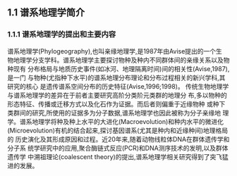 ## 1.1 谱系地理学简介
### 1.1.1 谱系地理学的提出和主要内容
   谱系地理学(Phylogeography),也叫亲缘地理学,是1987年由Avise提出的一个生
物地理学分支学科。谱系地理学主要探讨物种及种内不同群体间的亲缘关系以及物种现有
分布格局与地质历史事件(如冰河、地理隔离时间)间的相关性(Avise,1987),是一门
与物种(尤指种下水平)的谱系地理分布理论和分布过程相关的新兴学科,其研究的核心
是遗传谱系空间分布的历史特征(Avise,1996;1998)。
   传统生物地理学与谱系地理学的差异在于前者主要研究高阶分类阶元类群的地理分
布,多以物种的形态特征、传播或迁移方式以及化石作为证据。而后者则偏重于近缘物种
或种下类群间的研究,所使用的证据多为分子数据,谱系地理学也因此被称为分子亲缘地
理学。谱系地理学将种及种上水平的大进化(Macroevolution)和种内水平的微进化
(Microevolution)有机的结合起来,探讨基因谱系(尤其是种内和近缘种间)地理格局的
历史演化及其形成原因和过程。近20年来,随着动物线粒体DNA在群体遗传学和分子系
统学研究中的应用,聚合酶链式反应(PCR)和DNA测序技术的发明,以及群体遗传学
中溯祖理论(coalescent theory)的提出,谱系地理学相关研究得到了突飞猛进的发展。